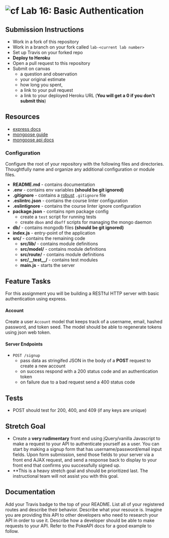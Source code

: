 ![cf](https://i.imgur.com/7v5ASc8.png) Lab 16: Basic Authentication
======

## Submission Instructions
* Work in a fork of this repository
* Work in a branch on your fork called `lab-<current lab number>`
* Set up Travis on your forked repo
* **Deploy to Heroku**
* Open a pull request to this repository
* Submit on canvas 
  * a question and observation
  * your original estimate
  * how long you spent, 
  * a link to your pull request
  * a link to your deployed Heroku URL (**You will get a 0 if you don't submit this**)

## Resources
* [express docs](http://expressjs.com/en/4x/api.html)
* [mongoose guide](http://mongoosejs.com/docs/guide.html)
* [mongoose api docs](http://mongoosejs.com/docs/api.html)

### Configuration
Configure the root of your repository with the following files and directories. Thoughtfully name and organize any additional configuration or module files.
* **README.md** - contains documentation
* **.env** - contains env variables **(should be git ignored)**
* **.gitignore** - contains a [robust](http://gitignore.io) `.gitignore` file
* **.eslintrc.json** - contains the course linter configuration
* **.eslintignore** - contains the course linter ignore configuration
* **package.json** - contains npm package config
  * create a `test` script for running tests
  * create `dbon` and `dboff` scripts for managing the mongo daemon
* **db/** - contains mongodb files **(should be git ignored)**
* **index.js** - entry-point of the application
* **src/** - contains the remaining code
  * **src/lib/** - contains module definitions
  * **src/model/** - contains module definitions
  * **src/route/** - contains module definitions
  * **src/\_\_test\_\_/** - contains test modules
  * **main.js** - starts the server

## Feature Tasks  
For this assignment you will be building a RESTful HTTP server with basic authentication using express.

#### Account
Create a user `Account` model that keeps track of a username, email, hashed password, and token seed. The model should be able to regenerate tokens using json web token. 

#### Server Endpoints
* `POST /signup` 
  * pass data as stringifed JSON in the body of a **POST** request to create a new account
  * on success respond with a 200 status code and an authentication token
  * on failure due to a bad request send a 400 status code

## Tests
* POST should test for 200, 400, and 409 (if any keys are unique)

## Stretch Goal
* Create a **very rudimentary** front end using jQuery/vanilla Javascript to make a request to your API to authenticate yourself as a user. You can start by making a signup form that has username/password/email input fields. Upon form submission, send those fields to your server via a front end AJAX request, and send a response back to display to your front end that confirms you successfully signed up. 
* **This is a heavy stretch goal and should be prioritized last. The instructional team will not assist you with this goal. 

## Documentation
Add your Travis badge to the top of your README. List all of your registered routes and describe their behavior. Describe what your resouce is. Imagine you are providing this API to other developers who need to research your API in order to use it. Describe how a developer should be able to make requests to your API. Refer to the PokeAPI docs for a good example to follow.


